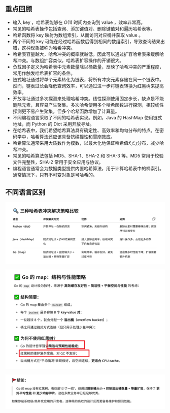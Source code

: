 ## 重点回顾

- 输入 key ，哈希表能够在 $O(1)$ 时间内查询到 value ，效率非常高。
- 常见的哈希表操作包括查询、添加键值对、删除键值对和遍历哈希表等。
- 哈希函数将 key 映射为数组索引，从而访问对应桶并获取 value 。
- 两个不同的 key 可能在经过哈希函数后得到相同的数组索引，导致查询结果出错，这种现象被称为哈希冲突。
- 哈希表容量越大，哈希冲突的概率就越低。因此可以通过扩容哈希表来缓解哈希冲突。与数组扩容类似，哈希表扩容操作的开销很大。
- 负载因子定义为哈希表中元素数量除以桶数量，反映了哈希冲突的严重程度，常用作触发哈希表扩容的条件。
- 链式地址通过将单个元素转化为链表，将所有冲突元素存储在同一个链表中。然而，链表过长会降低查询效率，可以通过进一步将链表转换为红黑树来提高效率。
- 开放寻址通过多次探测来处理哈希冲突。线性探测使用固定步长，缺点是不能删除元素，且容易产生聚集。多次哈希使用多个哈希函数进行探测，相较线性探测更不易产生聚集，但多个哈希函数增加了计算量。
- 不同编程语言采取了不同的哈希表实现。例如，Java 的 HashMap 使用链式地址，而 Python 的 Dict 采用开放寻址。
- 在哈希表中，我们希望哈希算法具有确定性、高效率和均匀分布的特点。在密码学中，哈希算法还应该具备抗碰撞性和雪崩效应。
- 哈希算法通常采用大质数作为模数，以最大化地保证哈希值均匀分布，减少哈希冲突。
- 常见的哈希算法包括 MD5、SHA-1、SHA-2 和 SHA-3 等。MD5 常用于校验文件完整性，SHA-2 常用于安全应用与协议。
- 编程语言通常会为数据类型提供内置哈希算法，用于计算哈希表中的桶索引。通常情况下，只有不可变对象是可哈希的。

## 不同语言区别

![](assets/imgs/2025-07-14-17-12-54.png)

![](assets/imgs/2025-07-14-17-13-16.png)

![](assets/imgs/2025-07-14-17-13-40.png)